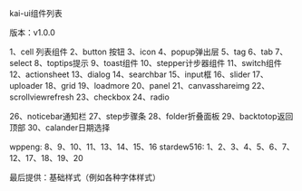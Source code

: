 kai-ui组件列表


版本：v1.0.0

1、cell 列表组件
2、button 按钮
3、icon
4、popup弹出层
5、tag
6、tab
7、select
8、toptips提示 
9、toast组件
10、stepper计步器组件
11、switch组件
12、actionsheet
13、dialog
14、searchbar
15、input框
16、slider
17、uploader
18、grid
19、loadmore
20、panel
21、canvasshareimg
22、scrollviewrefresh
23、checkbox
24、radio
<!-- 25、coupon优惠券 -->
26、noticebar通知栏
27、step步骤条
28、folder折叠面板
29、backtotop返回顶部
30、calander日期选择

wppeng:  8、9、10、11、13、14、15、16
stardew516: 1、2、3、4、5、6、7、12、17、18、19、20

最后提供：基础样式（例如各种字体样式）